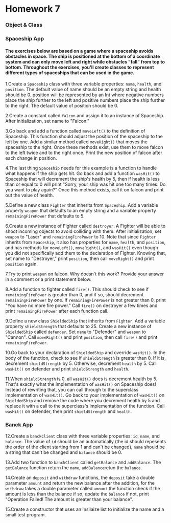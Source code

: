 # Homework 7 

### Object & Class

### Spaceship App

#### The exercises below are based on a game where a spaceship avoids obstacles in space. The ship is positioned at the bottom of a coordinate system and can only move left and right while obstacles "fall" from top to bottom. Throughout the exercises, you'll create classes to represent different types of spaceships that can be used in the game.

1.Create a `Spaceship` class with three variable properties: `name`, `health`, and `position`. The default value of name should be an empty string and health should be 0. position will be represented by an Int where negative numbers place the ship further to the left and positive numbers place the ship further to the right. The default value of position should be 0.

2.Create a constant called `falcon` and assign it to an instance of Spaceship. After initialization, set name to "Falcon."

3.Go back and add a function called `moveLeft()` to the definition of Spaceship. This function should adjust the position of the spaceship to the left by one. Add a similar method called `moveRight()` that moves the spaceship to the right. Once these methods exist, use them to move falcon to the left twice and to the right once. Print the new position of falcon after each change in position.

4.The last thing `Spaceship` needs for this example is a function to handle what happens if the ship gets hit. Go back and add a function `wasHit()` to Spaceship that will decrement the ship's health by 5, then if health is less than or equal to 0 will print "Sorry, your ship was hit one too many times. Do you want to play again?" Once this method exists, call it on falcon and print out the value of health.

5.Define a new class `Fighter` that inherits from `Spaceship`. Add a variable property `weapon` that defaults to an empty string and a variable property `remainingFirePower` that defaults to 5.

6.Create a new instance of Fighter called `destroyer`. A Fighter will be able to shoot incoming objects to avoid colliding with them. After initialization, set `weapon` to "Laser" and `remainingFirePower` to 10. Note that since `Fighter` inherits from `Spaceship`, it also has properties for `name`, `health`, and `position`, and has methods for `moveLeft()`, `moveRight()`, and `wasHit()` even though you did not specifically add them to the declaration of Fighter. Knowing that, set name to "Destroyer," print `position`, then call `moveRight()` and print `position` again.

7.Try to print `weapon` on falcon. Why doesn't this work? Provide your answer in a comment or a print statement below.

8.Add a function to fighter called `fire()`. This should check to see if `remainingFirePower` is greater than 0, and if so, should decrement `remainingFirePower` by one. If `remainingFirePower` is not greater than 0, print "You have no more fire power." Call `fire()` on destroyer a few times and print `remainingFirePower` after each function call.

9.Define a new class `ShieldedShip` that inherits from `Fighter`. Add a variable property `shieldStrength` that defaults to 25. Create a new instance of `ShieldedShip` called `defender`. Set `name` to "Defender" and `weapon` to "Cannon". Call `moveRight()` and print `position`, then call `fire()` and print `remainingFirePower`.

10.Go back to your declaration of `ShieldedShip` and override `wasHit()`. In the body of the function, check to see if `shieldStrength` is greater than 0. If it is, decrement `shieldStrength` by 5. Otherwise, decrement `health` by 5. Call `wasHit()` on defender and print `shieldStrength` and `health`.

11.When `shieldStrength` is 0, all `wasHit()` does is decrement health by 5. That's exactly what the implementation of `wasHit()` on Spaceship does! Instead of rewriting that, you can call through to the superclass implementation of `wasHit()`. Go back to your implementation of `wasHit()` on `ShieldedShip` and remove the code where you decrement health by 5 and replace it with a call to the superclass's implementation of the function. Call `wasHit()` on defender, then print `shieldStrength` and `health`.

### Banck App

12.Create a `banckClient` class with three variable properties: `id`, `name`, and `balance`. The value of `id` should be an automatically (the id should repesents the order of the client starting from 1 and can't be changed), `name` should be a string that can't be changed and `balance` should be 0.

13.Add two function to `banckClient` called `getBalance` and `addBalance`. The `getBalance` function return the `name`, `addBalance`retun the `balance`.

14.Create an `deposit` and `withdraw` functions, the `deposit` take a double parameter `amount` and return the new balance after the addition, for the `withdraw` takes a double parameter called `amount` the function check if the amount is less than the balance if so, update the `balance` if not, print "Operation Failed! The amount is greater than your balance".

15.Create a constructor that uses an Insilaize list to initialize the name and a small test program.


